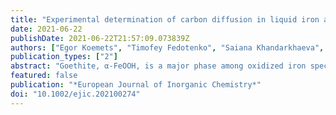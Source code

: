 ```yaml
---
title: "Experimental determination of carbon diffusion in liquid iron at high pressure"
date: 2021-06-22
publishDate: 2021-06-22T21:57:09.073839Z
authors: ["Egor Koemets", "Timofey Fedotenko", "Saiana Khandarkhaeva", "Maxim Bykov", "Elena Bykova", "Marcel Thielmann", "Stella Chariton", "Georgios Aprilis", "Iuliia Koemets", "Konstantin Glazyrin", "Hanns-Peter Liermann", "Michael Hanfland", "Eiji Ohtani", "Natalia Dubrovinskaia", "Catherine McCammon", "Leonid Dubrovinsky"]
publication_types: ["2"]
abstract: "Goethite, α-FeOOH, is a major phase among oxidized iron species, commonly called rust. We studied the behavior of iron (III) oxyhydroxide up to 81 GPa and 2100 K using in situ synchrotron single-crystal X-ray diffraction. At high pressure-temperature conditions FeOOH decomposes forming oxygen-rich fluid and different mixed valence iron oxides (previously known phases of Fe2O3, Fe3O4, Fe5O7, and novel Fe7O10 and Fe6.32O9). Rust is known to form as a byproduct of anoxygenic prokaryote metabolism that took place massively from about 3.8 billion years (Ga) ago until the Great Oxidation Event (GOE) ∼2.2 Ga ago. Rust was buried on the ocean floor and was transported into the mantle as a consequence of plate tectonics (started ∼2.8 Ga ago). Our results suggest that recycling of rust in Earth's mantle contributes to redox conditions of the early Earth and formation of oxygen-rich atmosphere."
featured: false
publication: "*European Journal of Inorganic Chemistry*"
doi: "10.1002/ejic.202100274"
---
```



